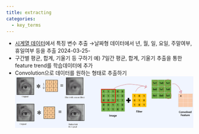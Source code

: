 ```yaml
---
title: extracting
categories:
  - key_terms
---
```


- [시계열 데이터](https://code7ssage.github.io/시계열-데이터/)에서 특징 변수 추출 →날짜형 데이터에서 년, 월, 일, 요일, 주말여부, 휴일여부 등을 추출 2024-03-25-
- 구간별 평균, 합계, 기울기 등 구하기 예) 7일간 평균, 합계, 기울기 추출을 통한 feature trend를 학습데이터에 추가 
- Convolution으로 데이터를 원하는 형태로 추출하기
    ![image](https://github.com/code7ssage/code7ssage.github.io/blob/master/assets/attached%20file/Pasted%20image%2020240103132253.png?raw=true)
 